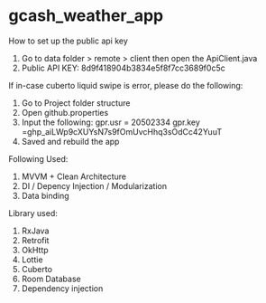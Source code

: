 # gcash_weather_app


How to set up the public api key
1. Go to data folder > remote > client then open the ApiClient.java
2. Public API KEY: 8d9f418904b3834e5f8f7cc3689f0c5c

If in-case cuberto liquid swipe is error, please do the following:
1. Go to Project folder structure
2. Open github.properties
3. Input the following:
gpr.usr = 20502334
gpr.key =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
4. Saved and rebuild the app

Following Used:
1. MVVM + Clean Architecture
2. DI / Depency Injection / Modularization
3. Data binding

Library used:
1. RxJava
2. Retrofit
3. OkHttp
4. Lottie
5. Cuberto
6. Room Database
7. Dependency injection
